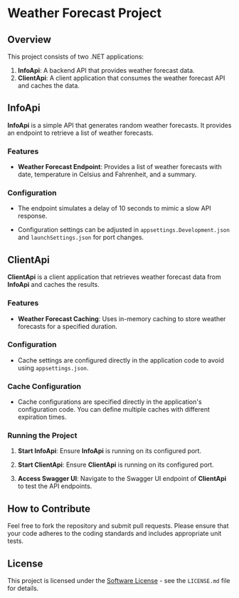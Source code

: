 # Weather Forecast Project

## Overview

This project consists of two .NET applications:

1. **InfoApi**: A backend API that provides weather forecast data.
2. **ClientApi**: A client application that consumes the weather forecast API and caches the data.

## InfoApi

**InfoApi** is a simple API that generates random weather forecasts. It provides an endpoint to retrieve a list of weather forecasts.

### Features

- **Weather Forecast Endpoint**: Provides a list of weather forecasts with date, temperature in Celsius and Fahrenheit, and a summary.

### Configuration

- The endpoint simulates a delay of 10 seconds to mimic a slow API response.

- Configuration settings can be adjusted in `appsettings.Development.json` and `launchSettings.json` for port changes.

## ClientApi

**ClientApi** is a client application that retrieves weather forecast data from **InfoApi** and caches the results.

### Features

- **Weather Forecast Caching**: Uses in-memory caching to store weather forecasts for a specified duration.

### Configuration

- Cache settings are configured directly in the application code to avoid using `appsettings.json`.

### Cache Configuration

- Cache configurations are specified directly in the application's configuration code. You can define multiple caches with different expiration times.

### Running the Project

1. **Start InfoApi**: Ensure **InfoApi** is running on its configured port.

2. **Start ClientApi**: Ensure **ClientApi** is running on its configured port.

3. **Access Swagger UI**: Navigate to the Swagger UI endpoint of **ClientApi** to test the API endpoints.

## How to Contribute

Feel free to fork the repository and submit pull requests. Please ensure that your code adheres to the coding standards and includes appropriate unit tests.

## License

This project is licensed under the [Software License](LICENSE.md) - see the `LICENSE.md` file for details.
